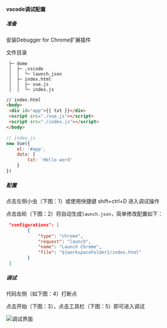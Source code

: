 #### vscode调试配置

##### 准备

安装Debugger for Chrome扩展插件

文件目录

```
 ├─ dome 
 │  ├─ .vscode
 │  │  └─ launch.json
 │  ├─ index.html
 │  │  ├─ vue.js
 │  │  └─ index.js
```

```html
// index.html
<body>
 <div id="app">{{ txt }}</div>
 <script src="./vue.js"></script>
 <script src="./index.js"></script>
</body>
```

```js
// index.js
new Vue({  
    el: '#app',
    data: {
        txt: 'Hello word'
    }
})
```

##### 配置

点击左侧小虫（下图：1）或使用快捷键 shift+ctrl+D 进入调试操作

点击齿轮（下图：2）将自动生成`launch.json`，简单修改配置如下：

```json
 "configurations": [
        {
            "type": "chrome",
            "request": "launch",
            "name": "Launch Chrome",
            "file": "${workspaceFolder}/index.html"
        }
 ]
```

##### 调试

代码左侧（如下图：4）打断点

点击开始（下图：3），点击工具栏（下图：5）即可进入调试

![调试界面](https://note.youdao.com/yws/api/personal/file/WEBb327573c33ce70fad7409a65e2bdaa3f?method=download&shareKey=6e1e852a489418b51afb3e138949fb78)



